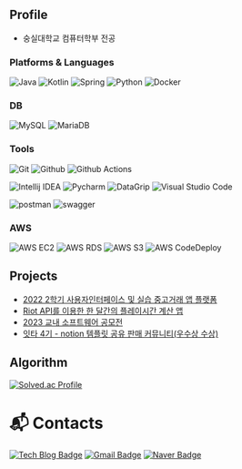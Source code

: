 ## Profile
- 숭실대학교 컴퓨터학부 전공

### Platforms & Languages
![Java](https://img.shields.io/badge/java-007396?style=for-the-badge&logo=java&logoColor=white)
![Kotlin](https://img.shields.io/badge/Kotlin-7F52FF?style=for-the-badge&logo=Kotlin&logoColor=white)
![Spring](https://img.shields.io/badge/Spring-6DB33F.svg?&style=for-the-badge&logo=Spring&logoColor=white)
![Python](https://img.shields.io/badge/Python-3776AB.svg?&style=for-the-badge&logo=Python&logoColor=white)
![Docker](https://img.shields.io/badge/Docker-2496ED.svg?&style=for-the-badge&logo=Docker&logoColor=white)

### DB
![MySQL](https://img.shields.io/badge/MySQL-4479A1.svg?&style=for-the-badge&logo=MySQL&logoColor=white)
![MariaDB](https://img.shields.io/badge/MariaDB-003545.svg?&style=for-the-badge&logo=MariaDB&logoColor=white)

### Tools
![Git](https://img.shields.io/badge/Git-F05032.svg?&style=for-the-badge&logo=Git&logoColor=white)
![Github](https://img.shields.io/badge/Github-181717.svg?&style=for-the-badge&logo=Github&logoColor=white)
![Github Actions](https://img.shields.io/badge/Github%20actions-2088FF.svg?&style=for-the-badge&logo=GithubActions&logoColor=white)

![Intellij IDEA](https://img.shields.io/badge/Intellij%20Idea-000000.svg?&style=for-the-badge&logo=intellij%20IDEA&logoColor=white)
![Pycharm](https://img.shields.io/badge/Pycharm-000000.svg?&style=for-the-badge&logo=pycharm&logoColor=white)
![DataGrip](https://img.shields.io/badge/dataGrip-000000.svg?&style=for-the-badge&logo=datagrip&logoColor=white)
![Visual Studio Code](https://img.shields.io/badge/Visual%20Studio%20Code-007ACC.svg?&style=for-the-badge&logo=Visual%20Studio%20Code&logoColor=white)

![postman](https://img.shields.io/badge/postman-FF6C37.svg?&style=for-the-badge&logo=postman&logoColor=white)
![swagger](https://img.shields.io/badge/swagger-85EA2D.svg?&style=for-the-badge&logo=swagger&logoColor=white)

### AWS
![AWS EC2](https://img.shields.io/badge/Amazon%20Ec2-FF9900.svg?&style=for-the-badge&logo=Amazon%20ec2&logoColor=white)
![AWS RDS](https://img.shields.io/badge/Amazon%20rds-527FFF.svg?&style=for-the-badge&logo=Amazon%20rds&logoColor=white)
![AWS S3](https://img.shields.io/badge/Amazon%20s3-569A31.svg?&style=for-the-badge&logo=Amazon%20s3&logoColor=white)
![AWS CodeDeploy](https://img.shields.io/badge/Amazon%20codedeploy-2496ED.svg?&style=for-the-badge&logo=&logoColor=white)


## Projects
- [2022 2학기 사용자인터페이스 및 실습 중고거래 앱 플랫폼](https://github.com/heeeeeseok/UserInterfaceAPP)
- [Riot API를 이용한 한 달간의 플레이시간 계산 앱](https://github.com/heeeeeseok/playTimeRank)
- [2023 교내 소프트웨어 공모전](https://github.com/AlwaysCare)
- [잇타 4기 - notion 템플릿 공유 판매 커뮤니티(우수상 수상)](https://github.com/E1I6-Notionable/Notionable-Backend)

## Algorithm
[![Solved.ac Profile](http://mazassumnida.wtf/api/v2/generate_badge?boj=hsh5541)](https://solved.ac/hsh5541/)

# :mailbox_with_mail: Contacts
[![Tech Blog Badge](http://img.shields.io/badge/-Tech%20blog-black?style=flat-square&logo=github&link=https://soo-vely-dev.tistory.com/)](https://velog.io/@seoky1219/posts)
[![Gmail Badge](https://img.shields.io/badge/Gmail-d14836?style=flat-square&logo=Gmail&logoColor=white&link=mailto:kimsh1691@gmail.com)](mailto:seokhee5541@gmail.com)
[![Naver Badge](https://img.shields.io/badge/Naver-03C75A?style=flat-square&logo=Naver&logoColor=white&link=mailto:rlatngus1691@naver.com)](mailto:skdlzl753@naver.com)

